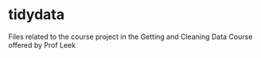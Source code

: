 tidydata
========

Files related to the course project in the Getting and Cleaning Data Course offered by Prof Leek
